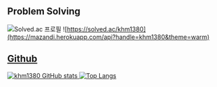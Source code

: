 ## Problem Solving
![Solved.ac 프로필](http://mazassumnida.wtf/api/v2/generate_badge?boj=khm1380) ![https://solved.ac/khm1380](https://mazandi.herokuapp.com/api?handle=khm1380&theme=warm)
<a href="https://solved.ac/profile/khm1380">

## Github
![khm1380 GitHub stats](https://github-readme-stats.vercel.app/api?username=khm1380&theme=dark&show_icons=true)
[![Top Langs](https://github-readme-stats.vercel.app/api/top-langs/?username=khm1380&langs_count=8&layout=compact&theme=dark)](https://github.com/khm1380)
